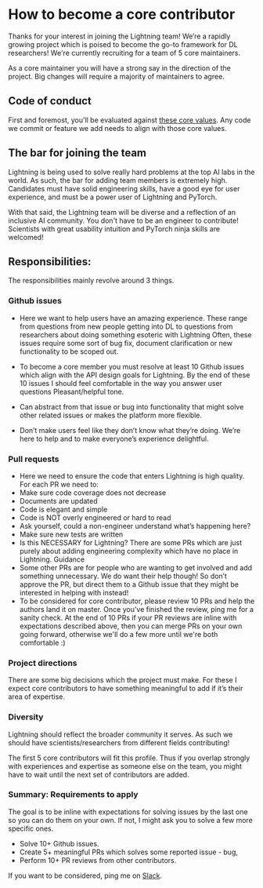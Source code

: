 # How to become a core contributor

Thanks for your interest in joining the Lightning team! We’re a rapidly growing project which is poised to become the go-to framework for DL researchers!
We're currently recruiting for a team of 5 core maintainers.

As a core maintainer you will have a strong say in the direction of the project. Big changes will require a majority of maintainers to agree.

## Code of conduct
First and foremost, you'll be evaluated against [these core values](https://github.com/PyTorchLightning/pytorch-lightning/blob/master/.github/CONTRIBUTING.md). Any code we commit or feature we add needs to align with those core values.

## The bar for joining the team
Lightning is being used to solve really hard problems at the top AI labs in the world. As such, the bar for adding team members is extremely high. Candidates must have solid engineering skills, have a good eye for user experience, and must be a power user of Lightning and PyTorch.

With that said, the Lightning team will be diverse and a reflection of an inclusive AI community. You don't have to be an engineer to contribute! Scientists with great usability intuition and PyTorch ninja skills are welcomed!

## Responsibilities:
The responsibilities mainly revolve around 3 things.

### Github issues
- Here we want to help users have an amazing experience. These range from questions from new people getting into DL to questions from researchers about doing something esoteric with Lightning
Often, these issues require some sort of bug fix, document clarification or new functionality to be scoped out.

- To become a core member you must resolve at least 10 Github issues which align with the API design goals for Lightning. By the end of these 10 issues I should feel comfortable in the way you answer user questions
Pleasant/helpful tone.

- Can abstract from that issue or bug into functionality that might solve other related issues or makes the platform more flexible.

- Don’t make users feel like they don’t know what they’re doing. We’re here to help and to make everyone’s experience delightful.

### Pull requests

- Here we need to ensure the code that enters Lightning is high quality. For each PR we need to:
- Make sure code coverage does not decrease
- Documents are updated
- Code is elegant and simple
- Code is NOT overly engineered or hard to read
- Ask yourself, could a non-engineer understand what’s happening here?
- Make sure new tests are written
- Is this NECESSARY for Lightning? There are some PRs which are just purely about adding engineering complexity which have no place in Lightning.
Guidance
- Some other PRs are for people who are wanting to get involved and add something unnecessary. We do want their help though! So don’t approve the PR, but direct them to a Github issue that they might be interested in helping with instead!
- To be considered for core contributor, please review 10 PRs and help the authors land it on master. Once you've finished the review, ping me
for a sanity check. At the end of 10 PRs if your PR reviews are inline with expectations described above, then you can merge PRs on your own going forward,
otherwise we'll do a few more until we're both comfortable :)

### Project directions
There are some big decisions which the project must make. For these I expect core contributors to have something meaningful to add if it’s their area of expertise.

### Diversity
Lightning should reflect the broader community it serves. As such we should have scientists/researchers from
different fields contributing!

The first 5 core contributors will fit this profile. Thus if you overlap strongly with experiences and expertise as someone else on the team, you might have to wait until the next set of contributors are added.

### Summary: Requirements to apply
The goal is to be inline with expectations for solving issues by the last one so you can do them on your own. If not, I might ask you to solve a few more specific ones.

- Solve 10+ Github issues.
- Create 5+ meaningful PRs which solves some reported issue - bug,
- Perform 10+ PR reviews from other contributors.

If you want to be considered, ping me on [Slack](https://join.slack.com/t/pytorch-lightning/shared_invite/zt-pw5v393p-qRaDgEk24~EjiZNBpSQFgQ).
